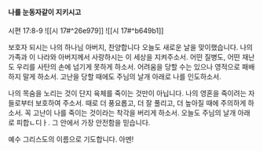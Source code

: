 #### 나를 눈동자같이 지키시고

시편 17:8-9
![[시 17#^26e979]]
![[시 17#^b649b1]]


보호자 되시는 나의 하나님 아버지, 찬양합니다 오늘도 새로운 날을 맞이했습니다. 나의 가족과 이 나라와 아버지께서 사랑하시는 이 세상을 지켜주소서. 어떤 질병도, 어떤 재난도 우리를 사탄의 손에 넘기게 못하게 하소서. 어려움을 당할 수는 있으나 영적으로 패배하지 말게 하소서. 고난을 당할 때에도 주님의 날개 아래로 나를 인도하소서.

나의 목숨을 노리는 것이 단지 육체를 죽이는 것만이 아닙니다. 나의 영혼을 죽이려는 자들로부터 보호하여 주소서. 때로 더 풍요롭고, 더 잘 풀리고, 더 높아질 때에 주의하게 하소서. 꼭 고난이 나를 죽이는 것이라는 착각을 버리게 하소서. 오늘도 주님의 날개 아래로 피합ㄴ디ㅏ. 그 안에서 가장 안전함을 믿습니다. 

예수 그리스도의 이름으로 기도합니다. 아멘!